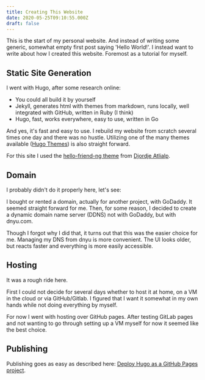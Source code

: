 ```yaml
---
title: Creating This Website
date: 2020-05-25T09:10:55.000Z
draft: false
---
```


This is the start of my personal website. And instead of writing some generic, somewhat empty first post saying 'Hello World!'. I instead want to write about how I created this website. Foremost as a tutorial for myself.

## Static Site Generation

I went with Hugo, after some research online:

- You could all build it by yourself
- Jekyll, generates html with themes from markdown, runs locally, well integrated with GitHub, written in Ruby (I think)
- Hugo, fast, works everywhere, easy to use, written in Go

And yes, it's fast and easy to use. I rebuild my website from scratch several times one day and there was no hustle. Utilizing one of the many themes available ([Hugo Themes](https://themes.gohugo.io)) is also straight forward.

For this site I used the [hello-friend-ng theme](https://themes.gohugo.io/themes/hugo-theme-hello-friend-ng/) from [Djordje Atlialp](https://atlialp.com).

## Domain

I probably didn't do it properly here, let's see:

I bought or rented a domain, actually for another project, with GoDaddy. It seemed straight forward for me. Then, for some reason, I decided to create a dynamic domain name server (DDNS) not with GoDaddy, but with dnyu.com.

Though I forgot why I did that, it turns out that this was the easier choice for me. Managing my DNS from dnyu is more convenient. The UI looks older, but reacts faster and everything is more easily accessible.

## Hosting

It was a rough ride here.

First I could not decide for several days whether to host it at home, on a VM in the cloud or via GitHub/Gitlab. I figured that I want it somewhat in my own hands while not doing everything by myself.

For now I went with hosting over GitHub pages. After testing GitLab pages and not wanting to go through setting up a VM myself for now it seemed like the best choice.

## Publishing

Publishing goes as easy as described here: [Deploy Hugo as a GitHub Pages project](https://gohugo.io/hosting-and-deployment/hosting-on-github/).
